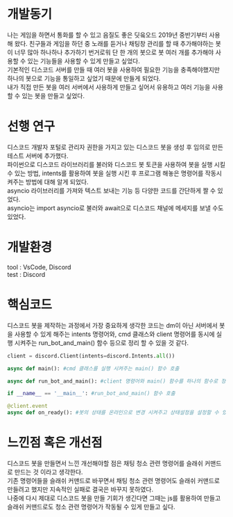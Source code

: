 # **개발동기**
나는 게임을 하면서 통화를 할 수 있고 음질도 좋은 딧읔오드 2019년 중반기부터 사용해 왔다. 친구들과 게임을 하던 중 노래를 듣거나 채팅창 관리를 할 때 추가해야하는 봇이 너무 많아 하나하나 추가하기 번거로워 단 한 개의 봇으로 봇 여러 개를 추가해야 사용할 수 있는 기능들을 사용할 수 있게 만들고 싶었다.\
기본적인 디스코드 서버를 만들 때 여러 봇을 사용하여 필요한 기능을 충족해야했지만 하나의 봇으로 기능을 통일하고 싶었기 때문에 만들게 되었다.\
내가 직접 만든 봇을 여러 서버에서 사용하게 만들고 싶어서 유용하고 여러 기능을 사용할 수 있는 봇을 만들고 싶었다.
# **선행 연구**
디스코드 개발자 포털로 관리자 권한을 가지고 있는 디스코드 봇을 생성 후 임의로 만든 테스트 서버에 추가했다.\
파이썬으로 디스코드 라이브러리를 불러와 디스코드 봇 토큰을 사용하여 봇을 실행 시킬 수 있는 방법, intents를 활용하여 봇을 실행 시킨 후 프로그램 해놓은 명령어를 작동시켜주는 방법에 대해 알게 되었다.\
asyncio 라이브러리를 가져와 텍스트 보내는 기능 등 다양한 코드를 간단하게 짤 수 있었다.\
asyncio는 import asyncio로 불러와 await으로 디스코드 채널에 메세지를 보낼 수도 있었다.
# **개발환경**
tool : VsCode, Discord\
test : Discord

# **핵심코드**
디스코드 봇을 제작하는 과정에서 가장 중요하게 생각한 코드는 dm이 아닌 서버에서 봇을 사용할 수 있게 해주는 intents 명령어와, cmd 클래스와 client 명령어를 동시에 실행 시켜주는 run_bot_and_main() 함수 등으로 정리 할 수 있을 것 같다.  
```py
client = discord.Client(intents=discord.Intents.all())

async def main(): #cmd 클래스를 실행 시켜주는 main() 함수 호출

async def run_bot_and_main(): #client 명령어와 main() 함수를 하나의 함수로 정의

if __name__ == '__main__': #run_bot_and_main() 함수 호출

@client.event
async def on_ready(): #봇의 상태를 온라인으로 변경 시켜주고 상태설정을 설정할 수 있다.
```

# **느낀점 혹은 개선점**
디스코드 봇을 만들면서 느낀 개선해야할 점은 채팅 청소 관련 명령어를 슬래쉬 커맨드로 만드는 것 이라고 생각한다.\
기존 명령어들을 슬래쉬 커맨드로 바꾸면서 채팅 청소 관련 명령어도 슬래쉬 커맨드로 만들려고 했지만 지속적인 실패로 결국은 바꾸지 못하였다.\
나중에 다시 제대로 디스코드 봇을 만들 기회가 생긴다면 그때는 js를 활용하여 만들고 슬래쉬 커맨드로도 청소 관련 명령어가 작동될 수 있게 만들고 싶다.